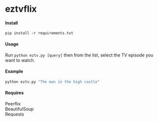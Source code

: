 # eztvflix

#### Install 

```
pip install -r requirements.txt
```

#### Usage

Run ```python eztv.py [query]``` then from the list, select the TV episode you want to watch.

#### Example 

```bash
python eztv.py "The man in the high castle"
```

#### Requires

Peerflix  
BeautifulSoup  
Requests  

